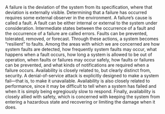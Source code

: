A failure is the deviation of the system from its specification, where that deviation is externally visible. Determining that a failure has occurred requires some external observer in the environment. A failure’s cause is called a fault. A fault can be either internal or external to the system under consideration. Intermediate states between the occurrence of a fault and the occurrence of a failure are called errors. Faults can be prevented, tolerated, removed, or forecast. Through these actions, a system becomes “resilient” to faults. Among the areas with which we are concerned are how system faults are detected, how frequently system faults may occur, what happens when a fault occurs, how long a system is allowed to be out of operation, when faults or failures may occur safely, how faults or failures can be prevented, and what kinds of notifications are required when a failure occurs. Availability is closely related to, but clearly distinct from, security. A denial-of-service attack is explicitly designed to make a system fail—that is, to make it unavailable. Availability is also closely related to performance, since it may be difficult to tell when a system has failed and when it is simply being egregiously slow to respond. Finally, availability is closely allied with safety, which is concerned with keeping the system from entering a hazardous state and recovering or limiting the damage when it does.